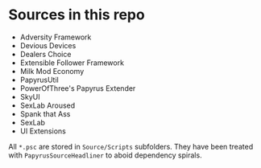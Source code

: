# Sources in this repo

- Adversity Framework
- Devious Devices
- Dealers Choice
- Extensible Follower Framework
- Milk Mod Economy
- PapyrusUtil
- PowerOfThree's Papyrus Extender
- SkyUI
- SexLab Aroused
- Spank that Ass
- SexLab
- UI Extensions

All `*.psc` are stored in `Source/Scripts` subfolders. They have been treated with `PapyrusSourceHeadliner` to aboid dependency spirals.